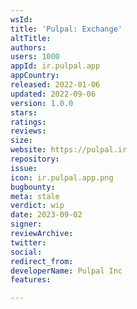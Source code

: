 ```yaml
---
wsId: 
title: 'Pulpal: Exchange'
altTitle: 
authors: 
users: 1000
appId: ir.pulpal.app
appCountry: 
released: 2022-01-06
updated: 2022-09-06
version: 1.0.0
stars: 
ratings: 
reviews: 
size: 
website: https://pulpal.ir
repository: 
issue: 
icon: ir.pulpal.app.png
bugbounty: 
meta: stale
verdict: wip
date: 2023-09-02
signer: 
reviewArchive: 
twitter: 
social: 
redirect_from: 
developerName: Pulpal Inc
features: 

---
```


